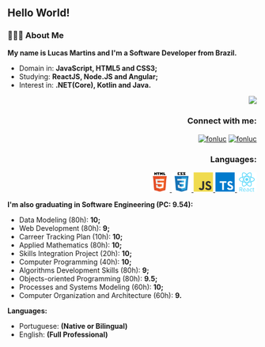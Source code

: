 ## Hello World!

### 👨🏻‍💻 About Me 

**My name is Lucas Martins and I'm a Software Developer from Brazil.**

* Domain in: **JavaScript, HTML5 and CSS3;**
* Studying: **ReactJS, Node.JS and Angular;**
* Interest in: **.NET(Core), Kotlin and Java.**

<img align='right' src="https://github.com/fonluc/fonluc/blob/main/software-engineering.gif"  frameBorder="0"></img>

<br>

<h3 align="right">Connect with me:</h3>
<p align="right">
<a href="https://www.linkedin.com/in/fonluc/?locale=en_US" target="blank"><img align="center" src="https://cdn.jsdelivr.net/npm/simple-icons@3.0.1/icons/linkedin.svg" alt="fonluc" height="30" width="40" /></a>
<a href="https://instagram.com/fonluc" target="blank"><img align="center" src="https://cdn.jsdelivr.net/npm/simple-icons@3.0.1/icons/instagram.svg" alt="fonluc" height="30" width="40" /></a>
</p>

<h3 align="right">Languages:</h3>
<p align="right"> <a href="https://www.w3.org/html/" target="_blank"> <img src="https://raw.githubusercontent.com/devicons/devicon/master/icons/html5/html5-original-wordmark.svg" alt="html5" width="40" height="40"/> </a> <a href="https://www.w3schools.com/css/" target="_blank"> <img src="https://raw.githubusercontent.com/devicons/devicon/master/icons/css3/css3-original-wordmark.svg" alt="css3" width="40" height="40"/> </a> <a href="https://developer.mozilla.org/en-US/docs/Web/JavaScript" target="_blank"> <img src="https://raw.githubusercontent.com/devicons/devicon/master/icons/javascript/javascript-original.svg" alt="javascript" width="40" height="40"/> </a> <a href="https://www.typescriptlang.org/" target="_blank"> <img src="https://raw.githubusercontent.com/devicons/devicon/master/icons/typescript/typescript-original.svg" alt="typescript" width="40" height="40"/> </a> <a href="https://reactjs.org/" target="_blank"> <img src="https://raw.githubusercontent.com/devicons/devicon/master/icons/react/react-original-wordmark.svg" alt="react" width="40" height="40"/> </a> </p>
 
**I'm also graduating in Software Engineering (PC: 9.54):**

- Data Modeling (80h): **10;**
- Web Development (80h): **9;**
- Carreer Tracking Plan (10h): **10;**
- Applied Mathematics (80h): **10;**
- Skills Integration Project (20h): **10;**
- Computer Programming (40h): **10;**
- Algorithms Development Skills (80h): **9;**
- Objects-oriented Programming (80h): **9.5;**
- Processes and Systems Modeling (60h): **10;**
- Computer Organization and Architecture (60h): **9.**

**Languages:**

- Portuguese: **(Native or Bilingual)**
- English: **(Full Professional)**
